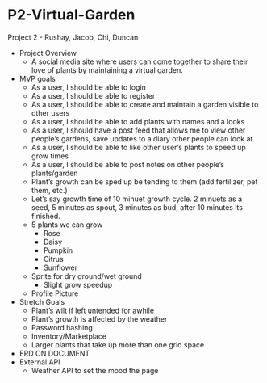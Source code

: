 # P2-Virtual-Garden
Project 2 - Rushay, Jacob, Chi, Duncan

-	Project Overview
    -	A social media site where users can come together to share their love of plants by maintaining a virtual garden.
-	MVP goals
    -	As a user, I should be able to login
    -	As a user, I should be able to register
    -	As a user, I should be able to create and maintain a garden visible to other users
    -	As a user, I should be able to add plants with names and a looks
    -	As a user, I should have a post feed that allows me to view other people’s gardens, save updates to a diary other people can look at.
    -	As a user, I should be able to like other user’s plants to speed up grow times
    -	As a user, I should be able to post notes on other people’s plants/garden
    -	Plant’s growth can be sped up be tending to them (add fertilizer, pet them, etc.)
    -	Let’s say growth time of 10 minuet growth cycle. 2 minuets as a seed, 5 minutes as spout, 3 minutes as bud, after 10 minutes its finished.
    -	5 plants we can grow
        -	Rose
        - Daisy
        - Pumpkin
        -	Citrus
        - Sunflower
    - Sprite for dry ground/wet ground
        - Slight grow speedup
    - Profile Picture
- Stretch Goals
    - Plant’s wilt if left untended for awhile
    - Plant’s growth is affected by the weather
    - Password hashing
    - Inventory/Marketplace
    - Larger plants that take up more than one grid space 
- ERD
ON DOCUMENT
- External API
    - Weather API to set the mood the page
